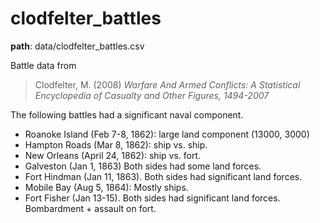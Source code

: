 # clodfelter_battles

**path**: data/clodfelter_battles.csv

Battle data from

> Clodfelter, M. (2008) *Warfare And Armed Conflicts: A Statistical Encyclopedia of Casualty and Other Figures, 1494-2007*

The following battles had a significant naval component.

- Roanoke Island (Feb 7-8, 1862): large land component (13000, 3000)
- Hampton Roads (Mar 8, 1862): ship vs. ship.
- New Orleans (April 24, 1862): ship vs. fort.
- Galveston (Jan 1, 1863) Both sides had some land forces.
- Fort Hindman (Jan 11, 1863). Both sides had significant land forces.
- Mobile Bay (Aug 5, 1864): Mostly ships.
- Fort Fisher (Jan 13-15). Both sides had significant land forces. Bombardment + assault on fort.

